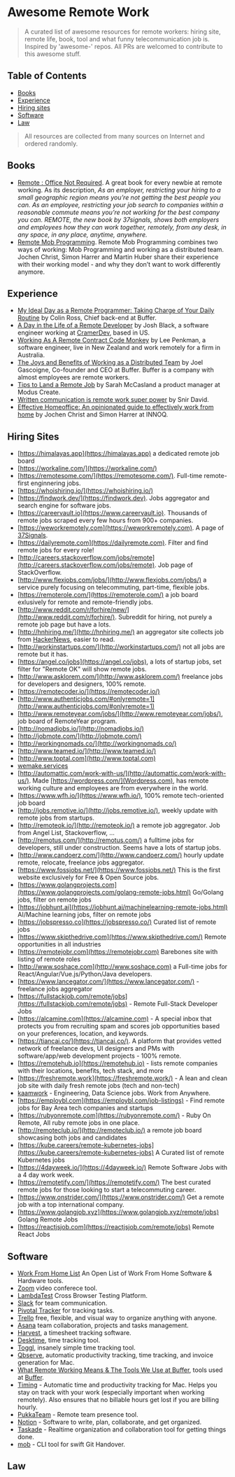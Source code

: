 Awesome Remote Work
==================

> A curated list of awesome resources for remote workers: hiring site, remote life, book, tool and what funny telecommunication job is. Inspired by 'awesome-' repos. All PRs are welcomed to contribute to this awesome stuff.

<!---
[]()
-->

## Table of Contents
- [Books](#books)
- [Experience](#experience)
- [Hiring sites](#hiring-sites)
- [Software](#software)
- [Law](#law)

> All resources are collected from many sources on Internet and ordered randomly.

## Books
- [Remote : Office Not Required](http://37signals.com/remote/). A great book for every newbie at remote working. As its description, _As an employer, restricting your hiring to a small geographic region means you’re not getting the best people you can. As an employee, restricting your job search to companies within a reasonable commute means you’re not working for the best company you can. REMOTE, the new book by 37signals, shows both employers and employees how they can work together, remotely, from any desk, in any space, in any place, anytime, anywhere._
- [Remote Mob Programming](https://leanpub.com/remotemobprogramming). Remote Mob Programming combines two ways of working: Mob Programming and working as a distributed team. Jochen Christ, Simon Harrer and Martin Huber share their experience with their working model - and why they don’t want to work differently anymore.

## Experience
- [My Ideal Day as a Remote Programmer: Taking Charge of Your Daily Routine](https://overflow.bufferapp.com/2014/06/12/my-ideal-day-as-a-programmer-taking-charge-of-your-daily-routine/) by Colin Ross, Chief back-end at Buffer.
- [A Day in the Life of a Remote Developer](http://remotenation.co/blog/a-day-in-the-life-of-a-remote-developer) by Josh Black, a software engineer working at [CramerDev](http://cramerdev.com/), based in US.
- [Working As A Remote Contract Code Monkey](https://coderwall.com/p/0ikc0w/working-as-a-remote-contract-code-monkey?p=1&q=author%3Alee101) by Lee Penkman, a software engineer, live in New Zealand and work remotely for a firm in Australia.
- [The Joys and Benefits of Working as a Distributed Team](http://joel.is/the-joys-and-benefits-of-working-as-a-distributed-team/) by Joel Gascoigne, Co-founder and CEO at Buffer. Buffer is a company with almost employees are remote workers.
- [Tips to Land a Remote Job](https://moduscreate.com/blog/tips-to-land-a-remote-job/) by Sarah McCasland a product manager at Modus Create.
- [Written communication is remote work super power](https://snir.dev/blog/remote-async-communication//) by Snir David.
- [Effective Homeoffice: An opinionated guide to effectively work from home](https://effectivehomeoffice.com/) by Jochen Christ and Simon Harrer at INNOQ.

## Hiring Sites
- [https://himalayas.app](https://himalayas.app) a dedicated remote job board
- [https://workaline.com/](https://workaline.com/)
- [https://remotesome.com/](https://remotesome.com/). Full-time remote-first enginnering jobs.
- [https://whoishiring.io/](https://whoishiring.io/)
- [https://findwork.dev/](https://findwork.dev). Jobs aggregator and search engine for software jobs.
- [https://careervault.io](https://www.careervault.io). Thousands of remote jobs scraped every few hours from 900+ companies.
- [https://weworkremotely.com](https://weworkremotely.com). A page of [37Signals](http://37signals.com).
- [https://dailyremote.com](https://dailyremote.com). Filter and find remote jobs for every role!
- [http://careers.stackoverflow.com/jobs/remote](http://careers.stackoverflow.com/jobs/remote). Job page of StackOverflow.
- [http://www.flexjobs.com/jobs/](http://www.flexjobs.com/jobs/) a service purely focusing on telecommuting, part-time, flexible jobs.
- [https://remoterole.com/](https://remoterole.com/) a job board exlusively for remote and remote-friendly jobs.
- [http://www.reddit.com/r/forhire/new/](http://www.reddit.com/r/forhire/). Subreddit for hiring, not purely a remote job page but have a lots.
- [http://hnhiring.me/](http://hnhiring.me/) an aggregator site collects job from [HackerNews](https://news.ycombinator.com/), easier to read. 
- [http://workinstartups.com/](http://workinstartups.com/) not all jobs are remote but it has.
- [https://angel.co/jobs](https://angel.co/jobs), a lots of startup jobs, set filter for "Remote OK" will show remote jobs.
- [http://www.asklorem.com/](http://www.asklorem.com/) freelance jobs for developers and designers, 100% remote.
- [https://remotecoder.io/](https://remotecoder.io/)
- [http://www.authenticjobs.com/#onlyremote=1](http://www.authenticjobs.com/#onlyremote=1)
- [http://www.remoteyear.com/jobs/](http://www.remoteyear.com/jobs/), job board of RemoteYear program.
- [http://nomadjobs.io/](http://nomadjobs.io/)
- [http://jobmote.com/](http://jobmote.com/)
- [http://workingnomads.co/](http://workingnomads.co/)
- [http://www.teamed.io/](http://www.teamed.io/)
- [http://www.toptal.com](http://www.toptal.com)
- [wemake.services](https://wemake.services/)
- [http://automattic.com/work-with-us/](http://automattic.com/work-with-us/). Made [https://wordpress.com/](Wordpress.com), has remote working culture and employees are from everywhere in the world.
- [https://www.wfh.io/](https://www.wfh.io/), 100% remote tech-oriented job board
- [http://jobs.remotive.io/](http://jobs.remotive.io/), weekly update with remote jobs from startups.
- [http://remoteok.io/](http://remoteok.io/) a remote job aggregator. Job from Angel List, Stackoverflow, ...
- [http://remotus.com/](http://remotus.com/) a fulltime jobs for developers, still under construction. Seems have a lots of startup jobs.
- [http://www.candoerz.com/](http://www.candoerz.com/) hourly update remote, relocate, freelance jobs aggregator.
- [https://www.fossjobs.net/](https://www.fossjobs.net/) This is the first website exclusively for Free & Open Source jobs.
- [https://www.golangprojects.com](https://www.golangprojects.com/golang-remote-jobs.html) Go/Golang jobs, filter on remote jobs
- [https://jobhunt.ai](https://jobhunt.ai/machinelearning-remote-jobs.html) AI/Machine learning jobs, filter on remote jobs
- [https://jobspresso.co](https://jobspresso.co/) Curated list of remote jobs  
- [https://www.skipthedrive.com](https://www.skipthedrive.com/)  Remote opportunities in all industries  
- [https://remotejobr.com](https://remotejobr.com)  Barebones site with listing of remote roles  
- [http://www.soshace.com](http://www.soshace.com) a Full-time jobs for React/Angular/Vue.js/Python/Java developers.
- [https://www.lancegator.com/](https://www.lancegator.com/) - freelance jobs aggregator
- [https://fullstackjob.com/remote/jobs](https://fullstackjob.com/remote/jobs) - Remote Full-Stack Developer Jobs
- [https://alcamine.com](https://alcamine.com) - A special inbox that protects you from recruiting spam and scores job opportunities based on your preferences, location, and keywords.
- [https://tiancai.co/](https://tiancai.co/). A platform that provides vetted network of freelance devs, UI designers and PMs with software/app/web development projects - 100% remote. 
- [https://remotehub.io](https://remotehub.io) - lists remote companies with their locations, benefits, tech stack, and more
- [https://freshremote.work](https://freshremote.work/) - A lean and clean job site with daily fresh remote jobs (tech and non-tech)
- [kaamwork](https://kaam.work) - Engineering, Data Science jobs. Work from Anywhere.
- [https://employbl.com](https://employbl.com/job-listings) - Find remote jobs for Bay Area tech companies and startups
- [https://rubyonremote.com](https://rubyonremote.com/) - Ruby On Remote, All ruby remote jobs in one place.
- [http://remoteclub.io/](http://remoteclub.io/) a remote job board showcasing both jobs and candidates
- [https://kube.careers/remote-kubernetes-jobs](https://kube.careers/remote-kubernetes-jobs) A Curated list of remote Kubernetes jobs
- [https://4dayweek.io/](https://4dayweek.io/) Remote Software Jobs with a 4 day work week.
- [https://remotetify.com/](https://remotetify.com/) The best curated remote jobs for those looking to start a telecommuting career.
- [https://www.onstrider.com/](https://www.onstrider.com/) Get a remote job with a top international company.
- [https://www.golangjob.xyz](https://www.golangjob.xyz/remote/jobs) Golang Remote Jobs
- [https://reactjsjob.com](https://reactjsjob.com/remote/jobs) Remote React Jobs

## Software
- [Work From Home List](https://wfhlist.io) An Open List of Work From Home Software & Hardware tools.
- [Zoom](https://zoom.us/) video conferece tool.
- [LambdaTest](https://www.lambdatest.com/) Cross Browser Testing Platform.
- [Slack](https://slack.com/) for team communication.
- [Pivotal Tracker](http://www.pivotaltracker.com/) for tracking tasks.
- [Trello](https://trello.com/) free, flexible, and visual way to organize anything with anyone.
- [Asana](https://asana.com/) team collaboration, projects and tasks management.
- [Harvest](https://www.getharvest.com/), a timesheet tracking software.
- [Desktime](http://desktime.com/), time tracking tool.
- [Toggl](https://www.toggl.com/), insanely simple time tracking tool.
- [Qbserve](https://qotoqot.com/qbserve/), automatic productivity tracking, time tracking, and invoice generation for Mac.
- [What Remote Working Means & The Tools We Use at Buffer](https://open.bufferapp.com/remote-working-means-tools-use/), tools used at [Buffer](https://bufferapp.com/).
- [Timing](https://timingapp.com/) - Automatic time and productivity tracking for Mac. Helps you stay on track with your work (especially important when working remotely). Also ensures that no billable hours get lost if you are billing hourly.
- [PukkaTeam](https://pukkateam.com) - Remote team presence tool.
- [Notion](https://www.notion.so/) - Software to write, plan, collaborate, and get organized.
- [Taskade](https://www.taskade.com/) - Realtime organization and collaboration tool for getting things done.
- [mob](https://mob.sh) - CLI tool for swift Git Handover.

## Law



<!--## Credits
This awesome list is gathered from many resources on Internet, including these below sources but not limited:-->








<!---
[]()
-->
